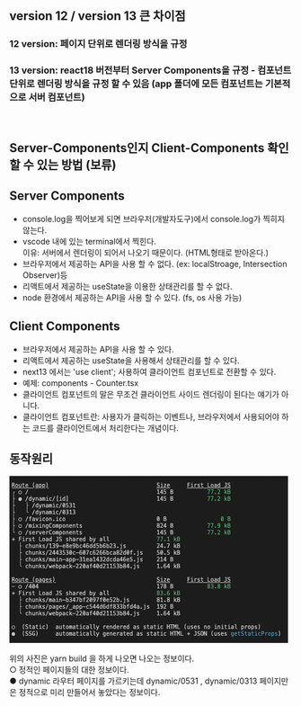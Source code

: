 ## version 12 / version 13 큰 차이점

### 12 version: 페이지 단위로 렌더링 방식을 규정

### 13 version: react18 버전부터 Server Components을 규정 - 컴포넌트 단위로 렌더링 방식을 규정 할 수 있음 (app 폴더에 모든 컴포넌트는 기본적으로 서버 컴포넌트)

<br />

## Server-Components인지 Client-Components 확인 할 수 있는 방법 (보류)

## Server Components

- console.log을 찍어보게 되면 브라우저(개발자도구)에서 console.log가 찍히지 않는다.
- vscode 내에 있는 terminal에서 찍힌다.
  </br>
  이유: 서버에서 렌더링이 되어서 나오기 때문이다. (HTML형태로 받아온다.)
- 브라우저에서 제공하는 API을 사용 할 수 없다. (ex: localStroage, Intersection Observer)등
- 리액트에서 제공하는 useState을 이용한 상태관리를 할 수 없다.
- node 환경에서 제공하는 API을 사용 할 수 있다. (fs, os 사용 가능)

## Client Components

- 브라우저에서 제공하는 API을 사용 할 수 있다.
- 리액트에서 제공하는 useState을 사용해서 상태관리를 할 수 있다.
- next13 에서는 'use client'; 사용하여 클라이언트 컴포넌트로 전환할 수 있다.
- 예제: components - Counter.tsx
- 클라이언트 컴포넌트의 말은 무조건 클라이언트 사이드 렌더링이 된다는 얘기가 아니다.
- 클라이언트 컴포넌트란: 사용자가 클릭하는 이벤트나, 브라우저에서 사용되어야 하는 코드를 클라이언트에서 처리한다는 개념이다.

## 동작원리

<img src="src/assets/images/스크린샷 2023-05-29 오전 1.57.41.png" />

위의 사진은 yarn build 을 하게 나오면 나오는 정보이다. </br>
○ 정적인 페이지들의 대한 정보이다.</br>
● dynamic 라우터 페이지를 가르키는데 dynamic/0531 , dynamic/0313 페이지만은 정적으로 미리 만들어서 놓았다는 정보이다. </br>
